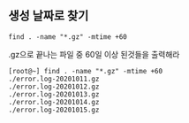 ## 생성 날짜로 찾기

```
find . -name "*.gz" -mtime +60
```

.gz으로 끝나는 파일 중 60일 이상 된것들을 출력해라 

```
[root@~] find . -name "*.gz" -mtime +60
./error.log-20201011.gz
./error.log-20201012.gz
./error.log-20201013.gz
./error.log-20201014.gz
./error.log-20201015.gz
```

